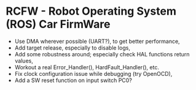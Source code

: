 # RCFW - Robot Operating System (ROS) Car FirmWare

* Use DMA wherever possible (UART?), to get better performance,
* Add target release, especially to disable logs, 
* Add some robustness around; especially check HAL functions return values,
* Workout a real Error_Handler(), HardFault_Handler(), etc.
* Fix clock configuration issue while debugging (try OpenOCD),
* Add a SW reset function on input switch PC0?